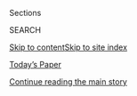 <div id="app">

<div>

<div class="NYTAppHideMasthead css-1r6wvpq e1suatyy0">

<div class="section css-ui9rw0 e1suatyy2">

<div class="css-eph4ug er09x8g0">

<div class="css-6n7j50">

</div>

<span class="css-1dv1kvn">Sections</span>

<div class="css-10488qs">

<span class="css-1dv1kvn">SEARCH</span>

</div>

[Skip to content](#site-content)[Skip to site
index](#site-index)

</div>

<div class="css-10698na e1huz5gh0">

</div>

</div>

<div id="masthead-bar-one" class="section hasLinks css-15hmgas e1csuq9d3">

<div class="css-uqyvli e1csuq9d0">

</div>

<div class="css-1uqjmks e1csuq9d1">

</div>

<div class="css-9e9ivx">

[](https://myaccount.nytimes.com/auth/login?response_type=cookie&client_id=vi)

</div>

<div class="css-1bvtpon e1csuq9d2">

[Today’s Paper](https://www.nytimes.com/section/todayspaper)

</div>

</div>

</div>

</div>

<div data-aria-hidden="false">

<div id="site-content" data-role="main">

<div id="top-wrapper" class="css-15p45cc eaca97t0" type="top">

<div id="top-slug" class="css-19x0jxb eaca97t1" hidden="">

Advertisement

</div>

[Continue reading the main
story](#after-top)

<div class="ad top-wrapper" style="text-align:center;height:100%;display:block;min-height:90px">

<div id="top" class="place-ad" data-position="top" data-size-key="top">

</div>

</div>

<div id="after-top">

</div>

</div>

<div id="byline" class="section css-15h4p1b e9abtgs0">

<div class="css-1j21atc e1svk9qx1">

<div class="css-nfcc9b e1svk9qx3">

<div class="css-cnx41t">

![Portrait of Marc
Stein](https://static01.nyt.com/images/2018/06/14/multimedia/author-marc-stein/author-marc-stein-thumbLarge.png)

</div>

<div class="css-vl9dhg e1svk9qx5">

<div class="css-1nrhkj6 e1svk9qx6">

# Marc Stein

</div>

## <span></span>

Marc Stein is a sports reporter for The New York Times specializing in
coverage of the N.B.A., with occasional forays into the worlds of soccer
and tennis. The Cal State Fullerton graduate has covered the N.B.A.
since February 1994 and came to The Times after nearly 15 years at ESPN.

</div>

</div>

</div>

<div>

<div id="mid1-wrapper" class="css-1mn4oms eaca97t0" type="rank">

<div id="mid1-slug" class="css-1tag3rd eaca97t1">

Advertisement

</div>

[Continue reading the main
story](#after-mid1)

<div id="mid1" class="ad mid1-wrapper" style="text-align:center;height:100%;display:block">

</div>

<div id="after-mid1">

</div>

</div>

</div>

<div class="css-185go5a e1o5byef0">

<div class="css-15cbhtu">

  - [Latest](#stream-panel)
  - <span class="css-6n7j50">Search</span>
    <div class="control">
    <div class="label-container css-1dv1kvn">
    Search
    </div>
    <div class="css-wm4t3d">
    **<span id="clear-search-input" class="css-1dv1kvn">Clear this text
    input</span>
    </div>
    </div>
    <span class="css-1iovbfw"></span>

<div id="stream-panel" class="section css-8msx5b e1jz0cab1">

<div class="css-13mho3u">

1.  
    
    <div class="css-1cp3ece">
    
    <div class="css-1l4spti">
    
    [](/interactive/2020/08/04/sports/nba-bubble-coronavirus.html)
    
    <div class="css-79elbk">
    
    ![](https://static01.nyt.com/images/2020/08/03/reader-center/burst-nba-ball/burst-nba-ball-thumbWide-v2.jpg?quality=75&auto=webp&disable=upscale)
    
    </div>
    
    ## Life Inside the N.B.A. Bubble
    
    Marc Stein has covered the N.B.A. for nearly 30 years, so he’s seen
    a lot. But covering the league under quarantine conditions is a new
    experience. Here are things you’ll only see inside the “N.B.A.
    bubble.”
    
    <div class="css-1nqbnmb ea5icrr0">
    
    By <span class="css-1n7hynb">Marc
    Stein</span>
    
    </div>
    
    </div>
    
    <div class="css-1lc2l26 e1xfvim33">
    
    </div>
    
    </div>

2.  
    
    <div class="css-1cp3ece">
    
    <div class="css-1l4spti">
    
    [](/2020/07/31/sports/basketball/spurs-patty-mills.html)
    
    <div class="css-79elbk">
    
    ![](https://static01.nyt.com/images/2020/08/02/sports/00nba-pattymills-1/merlin_174856419_0f49b851-2eee-49b0-a7c0-ea3c416a8179-thumbWide.jpg?quality=75&auto=webp&disable=upscale)
    
    </div>
    
    ## ‘The Better I Got in Sports, the Worse the Racism Got’
    
    Patty Mills, a key reserve for the San Antonio Spurs, said he
    developed an emotional shield from a lifetime of racial abuse, but
    he is using the platform of the N.B.A.’s restart to speak out
    against racism.
    
    <div class="css-1nqbnmb ea5icrr0">
    
    By <span class="css-1n7hynb">Marc
    Stein</span>
    
    </div>
    
    </div>
    
    <div class="css-1lc2l26 e1xfvim33">
    
    </div>
    
    </div>

3.  
    
    <div class="css-1cp3ece">
    
    <div class="css-1l4spti">
    
    [](/2020/07/31/sports/basketball/nba-opening-night.html)
    
    <div class="css-79elbk">
    
    ![](https://static01.nyt.com/images/2020/07/31/sports/31nba-returnsWEB1/merlin_175137366_d5661bcf-71e1-4749-a5c8-1dfd3152b43a-thumbWide.jpg?quality=75&auto=webp&disable=upscale)
    
    </div>
    
    ## A Momentous First Night Back for the N.B.A.
    
    Close games, social justice protests and a principal role for Rudy
    Gobert, again.
    
    <div class="css-1nqbnmb ea5icrr0">
    
    By <span class="css-1n7hynb">Marc
    Stein</span>
    
    </div>
    
    </div>
    
    <div class="css-1lc2l26 e1xfvim33">
    
    </div>
    
    </div>

4.  
    
    <div class="css-1cp3ece">
    
    <div class="css-1l4spti">
    
    [](/2020/07/29/sports/basketball/nba-restart-lou-williams.html)
    
    <div class="css-79elbk">
    
    ![](https://static01.nyt.com/images/2020/07/29/sports/29nba-stein-1/29nba-stein-1-thumbWide-v2.jpg?quality=75&auto=webp&disable=upscale)
    
    </div>
    
    ### <span class="css-m70j1g">marc stein on basketball</span>
    
    ## 8 Factors in the N.B.A.’s Return That May Upend Expectations
    
    In this week’s newsletter, Marc Stein discusses a threat to the
    Lakers’ championship hopes, Lou Williams and the latest in his quest
    for the perfect cup of coffee.
    
    <div class="css-1nqbnmb ea5icrr0">
    
    By <span class="css-1n7hynb">Marc
    Stein</span>
    
    </div>
    
    </div>
    
    <div class="css-1lc2l26 e1xfvim33">
    
    </div>
    
    </div>

5.  
    
    <div class="css-1cp3ece">
    
    <div class="css-1l4spti">
    
    [](/2020/07/27/sports/basketball/coronavirus-nba-season-bubble-disney-world.html)
    
    <div class="css-79elbk">
    
    ![](https://static01.nyt.com/images/2020/07/26/sports/26nba-bubble-1/26nba-bubble-1-thumbWide.jpg?quality=75&auto=webp&disable=upscale)
    
    </div>
    
    ## For the N.B.A., a Long, Strange Road Trip to the Finals
    
    The league has transported 22 of its 30 teams to a complex in Disney
    World in Florida to play out the season in a worsening pandemic. Can
    it succeed without the virus piercing the bubble?
    
    <div class="css-1nqbnmb ea5icrr0">
    
    By <span class="css-1n7hynb">Marc
    Stein</span>
    
    </div>
    
    </div>
    
    <div class="css-1lc2l26 e1xfvim33">
    
    </div>
    
    </div>

6.  
    
    <div class="css-1cp3ece">
    
    <div class="css-1l4spti">
    
    [](/2020/07/22/sports/basketball/nba-restart-disney-world.html)
    
    <div class="css-79elbk">
    
    ![](https://static01.nyt.com/images/2020/07/22/sports/22nba-restart-1/22nba-restart-1-thumbWide-v2.jpg?quality=75&auto=webp&disable=upscale)
    
    </div>
    
    ## The N.B.A. Is Back. This Is What Pandemic Basketball Looks Like.
    
    Back in action for the first time since March, the N.B.A. and its
    players are adjusting to playing without fans and experimenting with
    new approaches to the game.
    
    <div class="css-1nqbnmb ea5icrr0">
    
    By <span class="css-1n7hynb">Marc
    Stein</span>
    
    </div>
    
    </div>
    
    <div class="css-1lc2l26 e1xfvim33">
    
    </div>
    
    </div>

7.  
    
    <div class="css-1cp3ece">
    
    <div class="css-1l4spti">
    
    [](/2020/07/22/sports/basketball/nba-bubble-practice.html)
    
    <div class="css-79elbk">
    
    ![](https://static01.nyt.com/images/2020/07/22/sports/22steinnewsletter-lede2/merlin_174806943_d26971cf-8654-4186-b3a7-65ce7605b2b3-thumbWide.jpg?quality=75&auto=webp&disable=upscale)
    
    </div>
    
    ### <span class="css-m70j1g">marc stein on basketball</span>
    
    ## Getting Used to the New N.B.A.
    
    In this week’s newsletter, Marc Stein discusses the odd experience
    of being back inside a gym with N.B.A. stars like Luka Doncic for
    the first time since March.
    
    <div class="css-1nqbnmb ea5icrr0">
    
    By <span class="css-1n7hynb">Marc
    Stein</span>
    
    </div>
    
    </div>
    
    <div class="css-1lc2l26 e1xfvim33">
    
    </div>
    
    </div>

8.  
    
    <div class="css-1cp3ece">
    
    <div class="css-1l4spti">
    
    [](/2020/07/19/sports/basketball/tracy-mcgrady-jermaine-oneal-sports-agency.html)
    
    <div class="css-79elbk">
    
    ![](https://static01.nyt.com/images/2020/07/19/sports/19nba-tmac/19nba-tmac-thumbWide.jpg?quality=75&auto=webp&disable=upscale)
    
    </div>
    
    ## Tracy McGrady and Jermaine O’Neal Have Been Talking. They’re Starting a Sports Agency.
    
    The former All-Stars, who both entered the N.B.A. straight from high
    school, hope to share their experiences in the league with potential
    clients entering the 2021 draft.
    
    <div class="css-1nqbnmb ea5icrr0">
    
    By <span class="css-1n7hynb">Marc
    Stein</span>
    
    </div>
    
    </div>
    
    <div class="css-1lc2l26 e1xfvim33">
    
    </div>
    
    </div>

9.  
    
    <div class="css-1cp3ece">
    
    <div class="css-1l4spti">
    
    [](/2020/07/17/sports/nba-bubble-orlando-magic.html)
    
    <div class="css-79elbk">
    
    ![](https://static01.nyt.com/images/2020/07/16/sports/16nba-magic/merlin_169925394_40eab7ed-c15f-49de-a0c1-f684760fe1d5-thumbWide.jpg?quality=75&auto=webp&disable=upscale)
    
    </div>
    
    ## The N.B.A. Bubble Is in the Magic’s Backyard. But They’re Not Quite at Home.
    
    With their homes, family and friends minutes away, Orlando players
    feel conflicted as they resume their season in quarantine at Walt
    Disney World.
    
    <div class="css-1nqbnmb ea5icrr0">
    
    By <span class="css-1n7hynb">Marc
    Stein</span>
    
    </div>
    
    </div>
    
    <div class="css-1lc2l26 e1xfvim33">
    
    </div>
    
    </div>

10. 
    
    <div class="css-1cp3ece">
    
    <div class="css-1l4spti">
    
    [](/2020/07/15/sports/basketball/nba-bubble-orlando-stephen-jackson.html)
    
    <div class="css-79elbk">
    
    ![](https://static01.nyt.com/images/2020/07/20/sports/20200714-marc-stein-web-4/merlin_174407280_da587713-f2ae-4596-8f81-773745c3d34b-thumbWide.jpg?quality=75&auto=webp&disable=upscale)
    
    </div>
    
    ### <span class="css-m70j1g">marc stein on basketball</span>
    
    ## Life Inside the N.B.A. Bubble
    
    In this week’s newsletter, Marc Stein describes his first 48 hours
    in quarantine at Walt Disney World and discusses recent comments by
    the former player Stephen Jackson.
    
    <div class="css-1nqbnmb ea5icrr0">
    
    By <span class="css-1n7hynb">Marc Stein</span>
    
    </div>
    
    </div>
    
    <div class="css-1lc2l26 e1xfvim33">
    
    </div>
    
    </div>

<div class="css-13mho3u">

<div class="css-1t62hi8">

<div class="css-1stvaey">

Show
More

<div>

<div style="border:0;clip:rect(0 0 0 0);height:1px;margin:-1px;overflow:hidden;white-space:nowrap;padding:0;width:1px;position:absolute" data-role="log" data-aria-live="assertive">

</div>

<div style="border:0;clip:rect(0 0 0 0);height:1px;margin:-1px;overflow:hidden;white-space:nowrap;padding:0;width:1px;position:absolute" data-role="log" data-aria-live="assertive">

</div>

<div style="border:0;clip:rect(0 0 0 0);height:1px;margin:-1px;overflow:hidden;white-space:nowrap;padding:0;width:1px;position:absolute" data-role="log" data-aria-live="polite">

</div>

<div style="border:0;clip:rect(0 0 0 0);height:1px;margin:-1px;overflow:hidden;white-space:nowrap;padding:0;width:1px;position:absolute" data-role="log" data-aria-live="polite">

</div>

</div>

</div>

</div>

</div>

</div>

<div class="css-g6hk37 supplemental">

<div id="mid2-wrapper" class="css-10wkyv7 eaca97t0" type="lede">

<div id="mid2-slug" class="css-1tag3rd eaca97t1">

Advertisement

</div>

[Continue reading the main
story](#after-mid2)

<div id="mid2" class="ad mid2-wrapper" style="text-align:center;height:100%;display:block;min-height:250px">

</div>

<div id="after-mid2">

</div>

</div>

## Follow Elsewhere

<div class="module-body">

  - [**<span data-aria-hidden="true">TheSteinLine</span><span class="css-1dv1kvn">twitter
    page for
    TheSteinLine</span>](https://twitter.com/TheSteinLine)
  - [**<span data-aria-hidden="true">MarcSteinNBA</span><span class="css-1dv1kvn">facebook
    page for MarcSteinNBA</span>](https://www.facebook.com/MarcSteinNBA)

</div>

</div>

</div>

</div>

</div>

</div>

</div>

## Site Index

<div>

</div>

## Site Information Navigation

  - [© <span>2020</span> <span>The New York Times
    Company</span>](https://help.nytimes.com/hc/en-us/articles/115014792127-Copyright-notice)

<!-- end list -->

  - [NYTCo](https://www.nytco.com/)
  - [Contact
    Us](https://help.nytimes.com/hc/en-us/articles/115015385887-Contact-Us)
  - [Work with us](https://www.nytco.com/careers/)
  - [Advertise](https://nytmediakit.com/)
  - [T Brand Studio](http://www.tbrandstudio.com/)
  - [Your Ad
    Choices](https://www.nytimes.com/privacy/cookie-policy#how-do-i-manage-trackers)
  - [Privacy](https://www.nytimes.com/privacy)
  - [Terms of
    Service](https://help.nytimes.com/hc/en-us/articles/115014893428-Terms-of-service)
  - [Terms of
    Sale](https://help.nytimes.com/hc/en-us/articles/115014893968-Terms-of-sale)
  - [Site
    Map](https://spiderbites.nytimes.com)
  - [Help](https://help.nytimes.com/hc/en-us)
  - [Subscriptions](https://www.nytimes.com/subscription?campaignId=37WXW)

</div>

</div>
